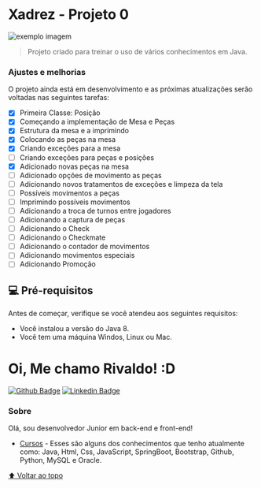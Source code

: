 # Xadrez - Projeto 0

<!---Esses são exemplos. Veja https://shields.io para outras pessoas ou para personalizar este conjunto de escudos. Você pode querer incluir dependências, status do projeto e informações de licença aqui--->

<img src="https://static.whow.com.br/wp-content/uploads/2020/09/xadrez-pandemia-videogames-1.jpg" alt="exemplo imagem">

> Projeto criado para treinar o uso de vários conhecimentos em Java.

### Ajustes e melhorias

O projeto ainda está em desenvolvimento e as próximas atualizações serão voltadas nas seguintes tarefas:

- [x] Primeira Classe: Posição
- [x] Começando a implementação de Mesa e Peças
- [x] Estrutura da mesa e a imprimindo
- [x] Colocando as peças na mesa
- [x] Criando exceções para a mesa
- [ ] Criando exceções para peças e posições
- [x] Adicionado novas peças na mesa
- [ ] Adicionado opções de movimento as peças
- [ ] Adicionando novos tratamentos de exceções e limpeza da tela
- [ ] Possíveis movimentos a peças
- [ ] Imprimindo possíveis movimentos
- [ ] Adicionando a troca de turnos entre jogadores
- [ ] Adicionando a captura de peças
- [ ] Adicionando o Check
- [ ] Adicionando o Checkmate
- [ ] Adicionando o contador de movimentos
- [ ] Adicionando movimentos especiais
- [ ] Adicionando Promoção

## 💻 Pré-requisitos

Antes de começar, verifique se você atendeu aos seguintes requisitos:
<!---Estes são apenas requisitos de exemplo. Adicionar, duplicar ou remover conforme necessário--->
* Você instalou a versão do Java 8.
* Você tem uma máquina Windos, Linux ou Mac.

# Oi, Me chamo Rivaldo! :D

[![Github Badge](https://img.shields.io/badge/-Github-000?style=flat-square&logo=Github&logoColor=white&link=https://github.com/rivaldoagripino)](https://github.com/rivaldoagripino)
[![Linkedin Badge](https://img.shields.io/badge/-LinkedIn-blue?style=flat-square&logo=Linkedin&logoColor=white&link=https://www.linkedin.com/in/rivaldo-pedro/)](https://www.linkedin.com/in/rivaldo-pedro/)

### Sobre
Olá, sou desenvolvedor Junior em back-end e front-end!

- [Cursos](https://web.digitalinnovation.one/users/rivaldoagripino?tab=achievements) - Esses são alguns dos conhecimentos que tenho atualmente como: Java, Html, Css, JavaScript, SpringBoot, Bootstrap, Github, Python, MySQL e Oracle.

[⬆ Voltar ao topo](#xadrez-projeto-0)<br>
